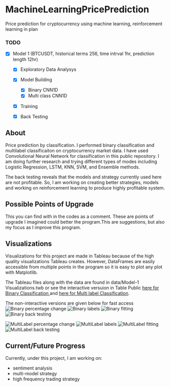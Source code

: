 # MachineLearningPricePrediction
Price prediction for cryptocurrency using machine learning, reinforcement learning in plan

### TODO
- [x] Model 1 (BTCUSDT, historical terms 256, time intrval 1hr, prediction length 12hr)
    - [x] Exploratory Data Analysys
    - [x] Model Building
      - [x] Binary CNN1D
      - [x] Multi class CNN1D 
    - [x] Training
    - [x] Back Testing


## About
Price prediction by classification. I performed binary classification and multilabel classificaiton on cryptocurrency market data. I have used Convolutional Neural Network for classification in this public repository. I am doing further research and trying different types of modes including Logistic Regression, LSTM, KNN, SVM, and Ensemble methods. 

The back testing reveals that the models and strategy currently used here are not profitable. So, I am working on creating better strategies, models and working on reinforcement learning to produce highly profitable system.  

## Possible Points of Upgrade
This you can find with in the codes as a comment. These are points of upgrade I imagined could better the program.This are suggestions, but also my focus as I improve this program.

## Visualizations
Visualizations for this project are made in Tableau because of the high quality visualizations Tableau creates. However, DataFrames are easily accessible from multiple points in the program so it is easy to plot any plot with Matplotlib.

The Tableau files along with the data are found in data/Model-1 Visualizations.twb or see the interactive versuion in Table Public <a href="https://public.tableau.com/shared/8CT4DNX6R?:display_count=n&:origin=viz_share_link">here for Binary Classification </a> and <a href="https://public.tableau.com/views/CryptocurrencyPricePredictionModel-1Visualizations-MultiLabel/MultiLabel?:language=en-US&publish=yes&:display_count=n&:origin=viz_share_link">here for Multi label Classification</a>.

The non-interactive versions are given below for fast access
![Binary percentage change](Model-1/data/Binary_perc_change.png)
![Binary labels](Model-1/data/Binary_labels.png)
![Binary fitting](Model-1/data/Binary_fitting.png)
![Binary back testing](Model-1/data/Binary_back_testing.png)

![MultiLabel percentage change](Model-1/data/MultiLabel_prec_change.png)
![MultiLabel labels](Model-1/data/MultiLabel_labels.png)
![MultiLabel fitting](Model-1/data/MultiLabel_fitting.png)
![MultiLabel back testing](Model-1/data/MultiLabel_back_testing.png)

## Current/Future Progress
Currently, under this project, I am working on:
- sentiment analysis
- multi-model strategy
- high frequency trading strategy